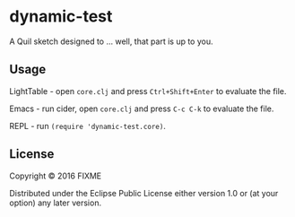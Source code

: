 # dynamic-test

A Quil sketch designed to ... well, that part is up to you.

## Usage

LightTable - open `core.clj` and press `Ctrl+Shift+Enter` to evaluate the file.

Emacs - run cider, open `core.clj` and press `C-c C-k` to evaluate the file.

REPL - run `(require 'dynamic-test.core)`.

## License

Copyright © 2016 FIXME

Distributed under the Eclipse Public License either version 1.0 or (at
your option) any later version.
